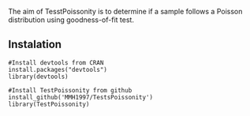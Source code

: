 The aim of TesstPoissonity is to determine if a sample follows a Poisson distribution using goodness-of-fit test.



## Instalation

```{r }
#Install devtools from CRAN
install.packages("devtools")
library(devtools)

#Install TestPoissonity from github
install_github('MMH1997/TestsPoissonity')
library(TestPoissonity)

```


